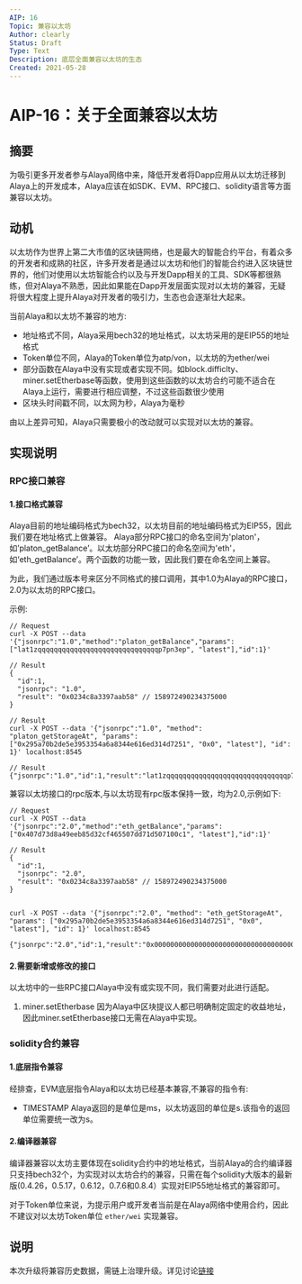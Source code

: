 ```yaml
---
AIP: 16
Topic: 兼容以太坊
Author: clearly
Status: Draft 
Type: Text
Description: 底层全面兼容以太坊的生态
Created: 2021-05-28
---
```


# AIP-16：关于全面兼容以太坊

## 摘要
为吸引更多开发者参与Alaya网络中来，降低开发者将Dapp应用从以太坊迁移到Alaya上的开发成本，Alaya应该在如SDK、EVM、RPC接口、solidity语言等方面兼容以太坊。

## 动机

以太坊作为世界上第二大市值的区块链网络，也是最大的智能合约平台，有着众多的开发者和成熟的社区，许多开发者是通过以太坊和他们的智能合约进入区块链世界的，他们对使用以太坊智能合约以及与开发Dapp相关的工具、SDK等都很熟练，但对Alaya不熟悉，因此如果能在Dapp开发层面实现对以太坊的兼容，无疑将很大程度上提升Alaya对开发者的吸引力，生态也会逐渐壮大起来。

当前Alaya和以太坊不兼容的地方:

- 地址格式不同，Alaya采用bech32的地址格式，以太坊采用的是EIP55的地址格式
- Token单位不同，Alaya的Token单位为atp/von，以太坊的为ether/wei
- 部分函数在Alaya中没有实现或者实现不同。如block.difficlty、miner.setEtherbase等函数，使用到这些函数的以太坊合约可能不适合在Alaya上运行，需要进行相应调整，不过这些函数很少使用
- 区块头时间戳不同，以太网为秒，Alaya为毫秒

由以上差异可知，Alaya只需要极小的改动就可以实现对以太坊的兼容。

## 实现说明

### RPC接口兼容

#### 1.接口格式兼容
Alaya目前的地址编码格式为bech32，以太坊目前的地址编码格式为EIP55，因此我们要在地址格式上做兼容。
Alaya部分RPC接口的命名空间为'platon'，如’platon_getBalance’。以太坊部分RPC接口的命名空间为'eth'，如‘eth_getBalance’。两个函数的功能一致，因此我们要在命名空间上兼容。

为此，我们通过版本号来区分不同格式的接口调用，其中1.0为Alaya的RPC接口，2.0为以太坊的RPC接口。

示例:
```
// Request 
curl -X POST --data '{"jsonrpc":"1.0","method":"platon_getBalance","params":["lat1zqqqqqqqqqqqqqqqqqqqqqqqqqqqqqqp7pn3ep", "latest"],"id":1}'

// Result
{
  "id":1,
  "jsonrpc": "1.0",
  "result": "0x0234c8a3397aab58" // 158972490234375000
}

// Result
curl -X POST --data '{"jsonrpc":"1.0", "method": "platon_getStorageAt", "params": ["0x295a70b2de5e3953354a6a8344e616ed314d7251", "0x0", "latest"], "id": 1}' localhost:8545

// Result
{"jsonrpc":"1.0","id":1,"result":"lat1zqqqqqqqqqqqqqqqqqqqqqqqqqqqqqqp7pn3ep"}

```

兼容以太坊接口的rpc版本,与以太坊现有rpc版本保持一致，均为2.0,示例如下:
```
// Request
curl -X POST --data '{"jsonrpc":"2.0","method":"eth_getBalance","params":["0x407d73d8a49eeb85d32cf465507dd71d507100c1", "latest"],"id":1}'

// Result
{
  "id":1,
  "jsonrpc": "2.0",
  "result": "0x0234c8a3397aab58" // 158972490234375000
}


curl -X POST --data '{"jsonrpc":"2.0", "method": "eth_getStorageAt", "params": ["0x295a70b2de5e3953354a6a8344e616ed314d7251", "0x0", "latest"], "id": 1}' localhost:8545

{"jsonrpc":"2.0","id":1,"result":"0x00000000000000000000000000000000000000000000000000000000000004d2"}

```

#### 2.需要新增或修改的接口
以太坊中的一些RPC接口Alaya中没有或实现不同，我们需要对此进行适配。

1. miner.setEtherbase
因为Alaya中区块提议人都已明确制定固定的收益地址，因此miner.setEtherbase接口无需在Alaya中实现。

### solidity合约兼容

#### 1.底层指令兼容
经排查，EVM底层指令Alaya和以太坊已经基本兼容,不兼容的指令有:
- TIMESTAMP
  Alaya返回的是单位是ms，以太坊返回的单位是s.该指令的返回单位需要统一改为s。

#### 2.编译器兼容

编译器兼容以太坊主要体现在solidity合约中的地址格式，当前Alaya的合约编译器只支持bech32个，为实现对以太坊合约的兼容，只需在每个solidity大版本的最新版(0.4.26，0.5.17，0.6.12，0.7.6和0.8.4）实现对EIP55地址格式的兼容即可。

对于Token单位来说，为提示用户或开发者当前是在Alaya网络中使用合约，因此不建议对以太坊Token单位 `ether/wei` 实现兼容。

## 说明
本次升级将兼容历史数据，需链上治理升级。详见讨论[链接](https://forum.latticex.foundation/t/topic/4636)

